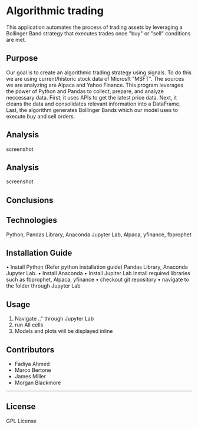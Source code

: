 # Algorithmic trading 

This application automates the process of trading assets by leveraging a Bollinger Band strategy that executes trades once "buy" or "sell" conditions are met.

## Purpose
Our goal is to create an algorithmic trading strategy using signals. To do this we are using current/historic stock data of Microsft "MSFT". The sources we are analyzing are Alpaca and Yahoo Finance. This program leverages the power of Python and Pandas to collect, prepare, and analyze neccessary data. First, it uses APIs to get the latest price data. Next, it cleans the data and consolidates relevant information into a DataFrame. Last, the algorithm generates Bollinger Bands which our model uses to execute buy and sell orders. 

## Analysis 


screenshot

## Analysis 

screenshot

## Conclusions



## Technologies

Python, Pandas Library, Anaconda Jupyter Lab, Alpaca, yfinance, fbprophet 


## Installation Guide
•	Install Python (Refer python installation guide) Pandas Library, Anaconda Jupyter Lab.
•	Install Anaconda
•	Install Jupiter Lab
Install required libraries such as fbprophet, Alpaca, yfinance
•	checkout git repository 
•	navigate to the folder through Jupyter Lab


## Usage


1.	Navigate .." through Jupyter Lab
2.	run All cells
3.	Models and plots will be displayed inline


## Contributors

- Fadiya Ahmed 
- Marco Bertone 
- James Miller
- Morgan Blackmore

---

## License

GPL License
